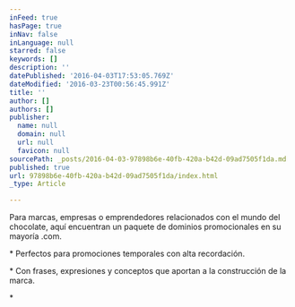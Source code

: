 ```yaml
---
inFeed: true
hasPage: true
inNav: false
inLanguage: null
starred: false
keywords: []
description: ''
datePublished: '2016-04-03T17:53:05.769Z'
dateModified: '2016-03-23T00:56:45.991Z'
title: ''
author: []
authors: []
publisher:
  name: null
  domain: null
  url: null
  favicon: null
sourcePath: _posts/2016-04-03-97898b6e-40fb-420a-b42d-09ad7505f1da.md
published: true
url: 97898b6e-40fb-420a-b42d-09ad7505f1da/index.html
_type: Article

---
```

Para marcas, empresas o emprendedores relacionados con el mundo del chocolate, aquí encuentran un paquete de dominios promocionales en su mayoría .com.

\* Perfectos para promociones temporales con alta recordación.

\* Con frases, expresiones y conceptos que aportan a la construcción de la marca.

\*